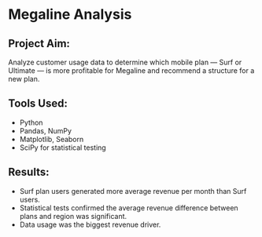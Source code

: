 # Megaline Analysis

## Project Aim:
Analyze customer usage data to determine which mobile plan — Surf or Ultimate — is more profitable for Megaline and recommend a structure for a new plan.

## Tools Used:
- Python
- Pandas, NumPy
- Matplotlib, Seaborn
- SciPy for statistical testing

## Results:
- Surf plan users generated more average revenue per month than Surf users.
- Statistical tests confirmed the average revenue difference between plans and region was significant.
- Data usage was the biggest revenue driver.
